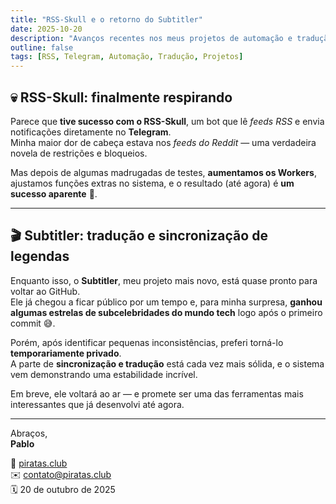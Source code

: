 ```yaml
---
title: "RSS-Skull e o retorno do Subtitler"
date: 2025-10-20
description: "Avanços recentes nos meus projetos de automação e tradução de legendas."
outline: false
tags: [RSS, Telegram, Automação, Tradução, Projetos]
---
```


## 💀 RSS-Skull: finalmente respirando

Parece que **tive sucesso com o RSS-Skull**, um bot que lê *feeds RSS* e envia notificações diretamente no **Telegram**.  
Minha maior dor de cabeça estava nos *feeds do Reddit* — uma verdadeira novela de restrições e bloqueios.  

Mas depois de algumas madrugadas de testes, **aumentamos os Workers**, ajustamos funções extras no sistema, e o resultado (até agora) é **um sucesso aparente** 🎉.

---

## 🎬 Subtitler: tradução e sincronização de legendas

Enquanto isso, o **Subtitler**, meu projeto mais novo, está quase pronto para voltar ao GitHub.  
Ele já chegou a ficar público por um tempo e, para minha surpresa, **ganhou algumas estrelas de subcelebridades do mundo tech** logo após o primeiro commit 😅.

Porém, após identificar pequenas inconsistências, preferi torná-lo **temporariamente privado**.  
A parte de **sincronização e tradução** está cada vez mais sólida, e o sistema vem demonstrando uma estabilidade incrível.

Em breve, ele voltará ao ar — e promete ser uma das ferramentas mais interessantes que já desenvolvi até agora.

---

Abraços,  
**Pablo**

📡 [piratas.club](https://piratas.club)  
✉️ contato@piratas.club  
🗓️ 20 de outubro de 2025

